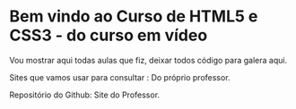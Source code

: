 <h1>Bem vindo ao Curso de HTML5 e CSS3 - do curso em vídeo</h1>

<p>Vou mostrar aqui todas aulas que fiz, deixar todos código para galera aqui.</p>

Sites que vamos usar para consultar : Do próprio professor.

Repositório do Github: 
Site do Professor.
